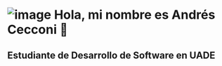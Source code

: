 # ![image](https://github.com/user-attachments/assets/4b3cc5ad-a43c-40e8-a49c-437170871087) Hola, mi nombre es Andrés Cecconi 👋
## Estudiante de Desarrollo de Software en UADE

<!--
**andres-Cecconi/andres-Cecconi** is a ✨ _special_ ✨ repository because its `README.md` (this file) appears on your GitHub profile.

Here are some ide
as to get you started:

- 🔭 I’m currently working on ...
- 🌱 I’m currently learning ...
- 👯 I’m looking to collaborate on ...
- 🤔 I’m looking for help with ...
- 💬 Ask me about ...
- 📫 How to reach me: ...
- 😄 Pronouns: ...
- ⚡ Fun fact: ...
-->

